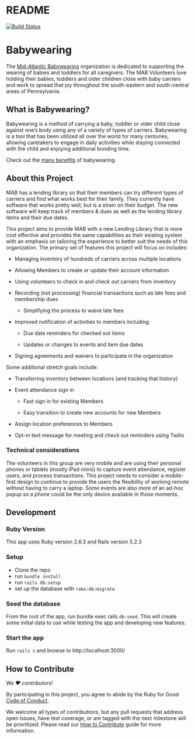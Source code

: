 # README
[![Build Status](https://travis-ci.org/rubyforgood/babywearing.svg?branch=master)](https://travis-ci.org/rubyforgood/babywearing)

# Babywearing

The [Mid-Atlantic Babywearing](https://midatlanticbabywearing.org) organization
is dedicated to supporting the wearing of babies and toddlers for all
caregivers. The MAB Volunteers love holding their babies, toddlers and older
children close with baby carriers and work to spread that joy throughout the
south-eastern and south-central areas of Pennsylvania.

## What is Babywearing?

Babywearing is a method of carrying a baby, toddler or older child close against
one’s body using any of a variety of types of carriers. Babywearing is a tool
that has been utilized all over the world for many centuries, allowing
caretakers to engage in daily activities while staying connected with the child
and enjoying additional bonding time.

Check out the
[many benefits](https://midatlanticbabywearing.org/benefits-of-babywearing/) of
babywearing.

## About this Project

MAB has a lending library so that their members can try different types of
carriers and find what works best for their family. They currently have software
that works pretty well, but is a strain on their budget. The new software will keep
track of members & dues as well as the lending library items and their due
dates.

This project aims to provide MAB with a new Lending Library that is more cost
effective and provides the same capabilities as their existing system with an
emphasis on tailoring the experience to better suit the needs of this
organization. The primary set of features this project will focus on includes:

* Managing inventory of hundreds of carriers across multiple locations

* Allowing Members to create or update their account information

* Using volunteers to check in and check out carriers from inventory

* Recording (not processing) financial transactions such as late fees and
  membership dues

  * Simplifying the process to waive late fees

* Improved notification of activities to members including:

  * Due date reminders for checked out items

  * Updates or changes to events and item due dates

* Signing agreements and waivers to participate in the organization

Some additional stretch goals include:

* Transferring inventory between locations (and tracking that history)

* Event attendance sign in

  * Fast sign in for existing Members

  * Easy transition to create new accounts for new Members

* Assign location preferences to Members

* Opt-in text message for meeting and check out reminders using Twilio

### Technical considerations

The volunteers in this group are very mobile and are using their personal phones
or tablets (mostly iPad minis) to capture event attendance, register users, and
process transactions. This project needs to consider a mobile-first design to
continue to provide the users the flexibility of working remote without having
to carry a laptop. Some events are also more of an ad-hoc popup so a phone could be the only
device available in those moments.

## Development

### Ruby Version
This app uses Ruby version 2.6.3 and Rails version 5.2.3

### Setup
* Clone the repo
* run `bundle install`
* run `rails db:setup`
* set up the database with `rake:db:migrate`

### Seed the database
From the root of the app, run bundle exec rails `db:seed`. This will create some initial data to use while testing the app and developing new features.

### Start the app
Run `rails s` and browse to http://localhost:3000/

## How to Contribute

_We ♥ contributors!_

By participating in this project, you agree to abide by the
Ruby for Good [Code of Conduct](code-of-conduct.md).

We welcome all types of contributions, but any pull requests that address open
issues, have test coverage, or are tagged with the next milestone will be
prioritized. Please read our [How to Contribute](CONTRIBUTING.md) guide for more
information.
